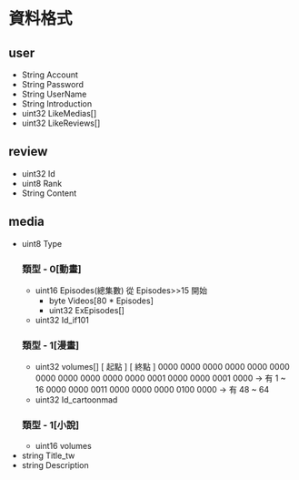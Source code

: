# 資料格式

## user
- String Account
- String Password
- String UserName
- String Introduction
- uint32 LikeMedias[]
- uint32 LikeReviews[]

## review
- uint32 Id
- uint8 Rank
- String Content

## media
- uint8 Type
    ### 類型 - 0[動畫]
    - uint16 Episodes(總集數) 從 Episodes>>15 開始 
        - byte Videos[80 * Episodes]
        - uint32 ExEpisodes[]
    - uint32 Id_if101
    ### 類型 - 1[漫畫]
    - uint32 volumes[]
        [      起點       ] [       終點       ]
        0000 0000 0000 0000 0000 0000 0000 0000
        0000 0000 0000 0001 0000 0000 0001 0000 -> 有 1  ~  16
        0000 0000 0011 0000 0000 0000 0100 0000 -> 有 48 ~  64
    - uint32 Id_cartoonmad
    ### 類型 - 1[小說]
    - uint16 volumes
- string Title_tw
- string Description